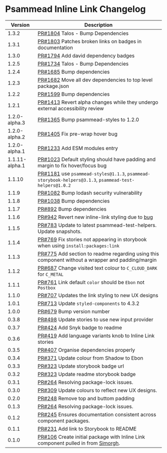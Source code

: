# Psammead Inline Link Changelog

<!-- prettier-ignore -->
| Version | Description |
|---------|-------------|
| 1.3.2 | [PR#1804](https://github.com/bbc/psammead/pull/1804) Talos - Bump Dependencies |
| 1.3.1 | [PR#1803](https://github.com/bbc/psammead/pull/1803/) Patches broken links on badges in documentation |
| 1.3.0 | [PR#1794](https://github.com/bbc/psammead/pull/1794) Add david dependency badges |
| 1.2.5 | [PR#1734](https://github.com/bbc/psammead/pull/1734) Talos - Bump Dependencies |
| 1.2.4   | [PR#1685](https://github.com/bbc/psammead/pull/1685) Bump dependencies |
| 1.2.3 | [PR#1682](https://github.com/bbc/psammead/pull/1682) Move all dev dependencies to top level package.json |
| 1.2.2 | [PR#1599](https://github.com/bbc/psammead/pull/1599) Bump dependencies |
| 1.2.1 | [PR#1413](https://github.com/bbc/psammead/pull/1413) Revert alpha changes while they undergo external accessibility review |
| 1.2.0-alpha.3 | [PR#1365](https://github.com/bbc/psammead/pull/1365) Bump psammead-styles to 1.2.0 |
| 1.2.0-alpha.2 | [PR#1405](https://github.com/bbc/psammead/pull/1405) Fix pre-wrap hover bug |
| 1.2.0-alpha.1 | [PR#1233](https://github.com/bbc/psammead/pull/1233) Add ESM modules entry |
| 1.1.11-alpha.1 | [PR#1023](https://github.com/bbc/psammead/pull/1023) Default styling should have padding and margin to fix hover/focus bug |
| 1.1.10  | [PR#1181](https://github.com/bbc/psammead/pull/1181) use `psammead-styles@1.1.3`, `psammead-storybook-helpers@3.1.3`, `psammead-test-helpers@1.0.2`|
| 1.1.9   | [PR#1082](https://github.com/bbc/psammead/pull/1082) Bump lodash security vulnerability |
| 1.1.8 | [PR#1038](https://github.com/bbc/psammead/pull/1038) Bump dependencies |
| 1.1.7 | [PR#892](https://github.com/bbc/psammead/pull/892) Bump dependencies |
| 1.1.6 | [PR#942](https://github.com/bbc/psammead/pull/942) Revert new inline-link styling due to [bug](https://github.com/bbc/simorgh/issues/2370) |
| 1.1.5 | [PR#783](https://github.com/bbc/psammead/pull/783) Update to latest psammead-test-helpers. Update snapshots. |
| 1.1.4 | [PR#769](https://github.com/bbc/psammead/pull/769) Fix stories not appearing in storybook when using `install:packages:link` |
| 1.1.3 | [PR#775](https://github.com/bbc/psammead/pull/775) Add section to readme regarding using this component without a wrapper and padding/margin |
| 1.1.2 | [PR#687](https://github.com/bbc/psammead/pull/687) Change visited text colour to `C_CLOUD_DARK` for `C_METAL` |
| 1.1.1 | [PR#761](https://github.com/bbc/psammead/pull/761) Link default `color` should be `Ebon` not `Postbox` |
| 1.1.0 | [PR#707](https://github.com/bbc/psammead/pull/707) Updates the link styling to new UX designs |
| 1.0.1 | [PR#713](https://github.com/bbc/psammead/pull/713) Update `styled-components` to 4.3.2 |
| 1.0.0 | [PR#679](https://github.com/bbc/psammead/pull/679) Bump version number |
| 0.3.8 | [PR#498](https://github.com/bbc/psammead/pull/498) Update stories to use new input provider |
| 0.3.7 | [PR#424](https://github.com/bbc/psammead/pull/424) Add Snyk badge to readme |
| 0.3.6 | [PR#419](https://github.com/bbc/psammead/pull/419) Add language variants knob to Inline Link stories |
| 0.3.5 | [PR#407](https://github.com/bbc/psammead/pull/407) Organise dependencies properly |
| 0.3.4 | [PR#371](https://github.com/bbc/psammead/pull/371) Update colour from Shadow to Ebon |
| 0.3.3 | [PR#323](https://github.com/bbc/psammead/pull/323) Update storybook badge url |
| 0.3.2 | [PR#323](https://github.com/BBC/psammead/pull/323) Update readme storybook badge |
| 0.3.1 | [PR#264](https://github.com/BBC/psammead/pull/319) Resolving package-lock issues. |
| 0.3.0 | [PR#309](https://github.com/bbc/psammead/pull/309) Update colours to reflect new UX designs. |
| 0.2.0 | [PR#248](https://github.com/BBC-News/psammead/pull/248) Remove top and buttom padding |
| 0.1.3 | [PR#264](https://github.com/BBC/psammead/pull/264) Resolving package-lock issues. |
| 0.1.2 | [PR#245](https://github.com/BBC-News/psammead/pull/245) Ensures documentation consistent across component packages. |
| 0.1.1 | [PR#231](https://github.com/BBC-News/psammead/pull/231) Add link to Storybook to README |
| 0.1.0 | [PR#106](https://github.com/BBC-News/psammead/pull/106) Create initial package with Inline Link component pulled in from [Simorgh](https://github.com/BBC-News/simorgh). |
